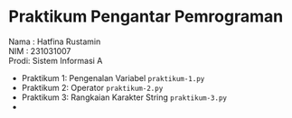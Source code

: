 # Praktikum Pengantar Pemrograman
<div> Nama : Hatfina Rustamin </div>
<div> NIM  : 231031007 </div>
<div> Prodi: Sistem Informasi A </div>

* Praktikum 1: Pengenalan Variabel `praktikum-1.py`
* Praktikum 2: Operator `praktikum-2.py`
* Praktikum 3: Rangkaian Karakter String `praktikum-3.py`
* 
